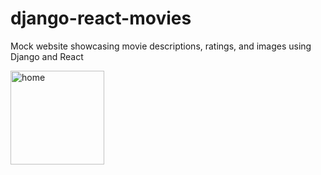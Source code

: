 # django-react-movies
Mock website showcasing movie descriptions, ratings, and images using Django and React

<img src='[https://github.com/samadpls](https://github.com/user-attachments/assets/2f5ae644-48b5-41a7-841f-ce17e6f3ca59)' alt='home' style='width: 150px' />

